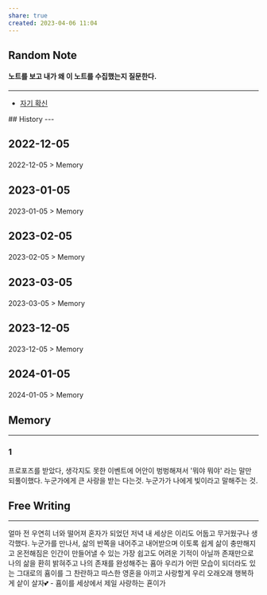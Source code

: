 ```yaml
---
share: true
created: 2023-04-06 11:04
---
```


## Random Note
#### 노트를 보고 내가 왜 이 노트를 수집했는지 질문한다.
---
<p><span><ul>
<li><a data-tooltip-position="top" aria-label="Infinity Drawer/자기 확신.md" data-href="Infinity Drawer/자기 확신.md" href="Infinity Drawer/자기 확신.md" class="internal-link" target="_blank" rel="noopener">자기 확신</a></li>
</ul></span></p>
## History
---
<h2><span><p>2022-12-05</p></span></h2><p><span><p><span alt="2022-12-05 > Memory" src="2022-12-05#Memory" class="internal-embed">2022-12-05 &gt; Memory</span></p></span></p><h2><span><p>2023-01-05</p></span></h2><p><span><p><span alt="2023-01-05 > Memory" src="2023-01-05#Memory" class="internal-embed">2023-01-05 &gt; Memory</span></p></span></p><h2><span><p>2023-02-05</p></span></h2><p><span><p><span alt="2023-02-05 > Memory" src="2023-02-05#Memory" class="internal-embed">2023-02-05 &gt; Memory</span></p></span></p><h2><span><p>2023-03-05</p></span></h2><p><span><p><span alt="2023-03-05 > Memory" src="2023-03-05#Memory" class="internal-embed">2023-03-05 &gt; Memory</span></p></span></p><h2><span><p>2023-12-05</p></span></h2><p><span><p><span alt="2023-12-05 > Memory" src="2023-12-05#Memory" class="internal-embed">2023-12-05 &gt; Memory</span></p></span></p><h2><span><p>2024-01-05</p></span></h2><p><span><p><span alt="2024-01-05 > Memory" src="2024-01-05#Memory" class="internal-embed">2024-01-05 &gt; Memory</span></p></span></p>


## Memory
---
### 1
프로포즈를 받았다,
생각지도 못한 이벤트에 어안이 벙벙해져서  '뭐야 뭐야' 라는 말만 되풀이했다.
누군가에게 큰 사랑을 받는 다는것.
누군가가 나에게 빛이라고 말해주는 것.




## Free Writing
---
얼마 전 우연히
너와 떨어져 혼자가 되었던 저녁
내 세상은 이리도 어둡고 무거웠구나 생각했다.
누군가를 만나서,
삶의 반쪽을 내어주고 내어받으며
이토록 쉽게 삶이 충만해지고 온전해짐은
인간이 만들어낼 수 있는
가장 쉽고도 어려운 기적이 아닐까
존재만으로 나의 삶을 환히 밝혀주고
나의 존재를 완성해주는 횸아
우리가 어떤 모습이 되더라도
있는 그대로의 횸이를
그 찬란하고 따스한 영혼을
아끼고 사랑할게
우리 오래오래 행복하게 샅이 살자💕
\- 횸이를 세상에서 제일 사랑하는 횬이가

